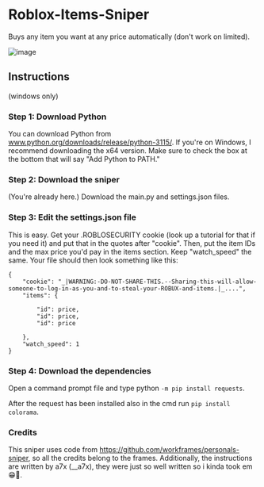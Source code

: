 # Roblox-Items-Sniper
Buys any item you want at any price automatically (don't work on limited).

![image](https://github.com/Yoxile/Roblox-Items-Sniper/assets/147896038/59d12efa-a231-46ff-8b6d-4e45ab5aee90)



## Instructions
(windows only)

### Step 1: Download Python
You can download Python from www.python.org/downloads/release/python-3115/. If you're on Windows, I recommend downloading the x64 version. Make sure to check the box at the bottom that will say "Add Python to PATH."

### Step 2: Download the sniper
(You're already here.) Download the main.py and settings.json files.

### Step 3: Edit the settings.json file
This is easy. Get your .ROBLOSECURITY cookie (look up a tutorial for that if you need it) and put that in the quotes after "cookie". Then, put the item IDs and the max price you'd pay in the items section. Keep "watch_speed" the same. Your file should then look something like this:
```
{
    "cookie": "_|WARNING:-DO-NOT-SHARE-THIS.--Sharing-this-will-allow-someone-to-log-in-as-you-and-to-steal-your-ROBUX-and-items.|_....",
    "items": {
        
        "id": price,
        "id": price,
        "id": price

    },
    "watch_speed": 1
}
```

### Step 4: Download the dependencies
Open a command prompt file and type python ```-m pip install requests```.

After the request has been installed also in the cmd run ```pip install colorama```.





### Credits
This sniper uses code from https://github.com/workframes/personals-sniper, so all the credits belong to the frames.
Additionally, the instructions are written by a7x (__a7x), they were just so well written so i kinda took em 😁🙏.
